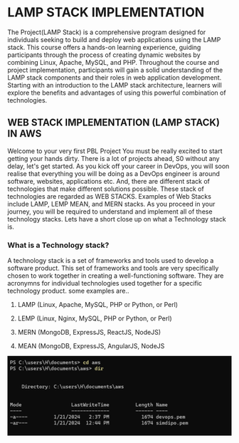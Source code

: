 # LAMP STACK IMPLEMENTATION
The Project(LAMP Stack) is a comprehensive program designed for individuals seeking to build and deploy web
applications using the LAMP stack. This course offers a hands-on learning experience, guiding participants through the
process of creating dynamic websites by combining Linux, Apache, MySQL, and PHP. Throughout the course and project
implementation, participants will gain a solid understanding of the LAMP stack components and their roles in web
application development. Starting with an introduction to the LAMP stack architecture, learners will explore the
benefits and advantages of using this powerful combination of technologies.

## WEB STACK IMPLEMENTATION (LAMP STACK) IN AWS
Welcome to your very first PBL Project
You must be really excited to start getting your hands dirty. There is a lot of projects ahead, S0 without any delay, let's
get started.
As you kick off your career in DevOps, you will soon realise that everything you will be doing as a DevOps engineer is
around software, websites, applications etc. And, there are different stack of technologies that make different solutions
possible. These stack of technologies are regarded as WEB STACKS. Examples of Web Stacks include LAMP, LEMP
MEAN, and MERN stacks. As you proceed in your journey, you will be required to understand and implement all of these
technology stacks. Lets have a short close up on what a Technology stack is.

### What is a Technology stack?
A technology stack is a set of frameworks and tools used to develop a software product. This set of frameworks and
tools are very specifically chosen to work together in creating a well-functioning software. They are acronymns for
individual technologies used together for a specific technology product. some examples are..

1. LAMP (Linux, Apache, MySQL, PHP or Python, or Perl)

2. LEMP (Linux, Nginx, MySQL, PHP or Python, or Perl)

3. MERN (MongoDB, ExpressJS, ReactJS, NodeJS)

4. MEAN (MongoDB, ExpressJS, AngularJS, NodeJS

![Change directory](LAMPSTACK_IMAGES/cd.png)
